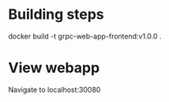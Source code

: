 # Building steps
docker build -t grpc-web-app-frontend:v1.0.0 .

# View webapp
Navigate to localhost:30080

